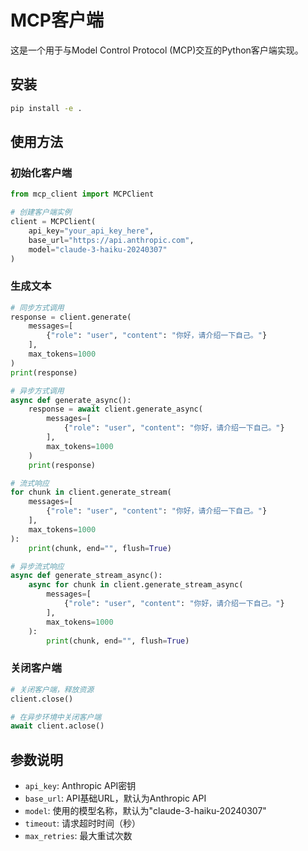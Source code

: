 # MCP客户端

这是一个用于与Model Control Protocol (MCP)交互的Python客户端实现。

## 安装

```bash
pip install -e .
```

## 使用方法

### 初始化客户端

```python
from mcp_client import MCPClient

# 创建客户端实例
client = MCPClient(
    api_key="your_api_key_here",
    base_url="https://api.anthropic.com",
    model="claude-3-haiku-20240307"
)
```

### 生成文本

```python
# 同步方式调用
response = client.generate(
    messages=[
        {"role": "user", "content": "你好，请介绍一下自己。"}
    ],
    max_tokens=1000
)
print(response)

# 异步方式调用
async def generate_async():
    response = await client.generate_async(
        messages=[
            {"role": "user", "content": "你好，请介绍一下自己。"}
        ],
        max_tokens=1000
    )
    print(response)

# 流式响应
for chunk in client.generate_stream(
    messages=[
        {"role": "user", "content": "你好，请介绍一下自己。"}
    ],
    max_tokens=1000
):
    print(chunk, end="", flush=True)

# 异步流式响应
async def generate_stream_async():
    async for chunk in client.generate_stream_async(
        messages=[
            {"role": "user", "content": "你好，请介绍一下自己。"}
        ],
        max_tokens=1000
    ):
        print(chunk, end="", flush=True)
```

### 关闭客户端

```python
# 关闭客户端，释放资源
client.close()

# 在异步环境中关闭客户端
await client.aclose()
```

## 参数说明

- `api_key`: Anthropic API密钥
- `base_url`: API基础URL，默认为Anthropic API
- `model`: 使用的模型名称，默认为"claude-3-haiku-20240307"
- `timeout`: 请求超时时间（秒）
- `max_retries`: 最大重试次数